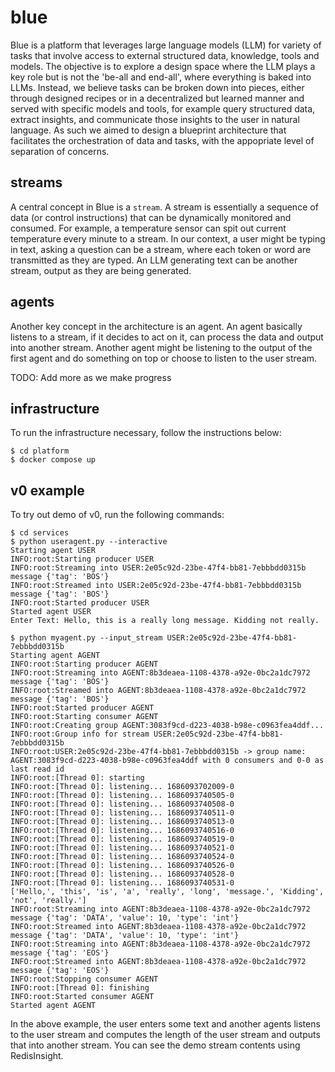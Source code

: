 # blue

Blue is a platform that leverages large language models (LLM) for variety of tasks that involve access to external structured data, knowledge, tools and models. The objective is to explore a design space where the LLM plays a key role but is not the 'be-all and end-all', where everything is baked into LLMs. Instead, we believe tasks can be broken down into pieces, either through designed recipes or in a decentralized but learned manner and served with specific models and tools, for example query structured data, extract insights, and communicate those insights to the user in natural language. As such we aimed to design a blueprint architecture that facilitates the orchestration of data and tasks, with the appopriate level of separation of concerns.

## streams
A central concept in Blue is a `stream`. A stream is essentially a sequence of data (or control instructions) that can be dynamically monitored and consumed. For example, a temperature sensor can spit out current temperature every minute to a stream. In our context, a user might be typing in text, asking a question can be a stream, where each token or word are transmitted as they are typed. An LLM generating text can be another stream, output as they are being generated.

## agents
Another key concept in the architecture is an agent. An agent basically listens to a stream, if it decides to act on it, can process the data and output into another stream. Another agent might be listening to the output of the first agent and do something on top or choose to listen to the user stream. 

TODO: Add more as we make progress

## infrastructure
To run the infrastructure necessary, follow the instructions below:
```
$ cd platform
$ docker compose up
```

## v0 example
To try out demo of v0, run the following commands:
```
$ cd services
$ python useragent.py --interactive
Starting agent USER
INFO:root:Starting producer USER
INFO:root:Streaming into USER:2e05c92d-23be-47f4-bb81-7ebbbdd0315b message {'tag': 'BOS'}
INFO:root:Streamed into USER:2e05c92d-23be-47f4-bb81-7ebbbdd0315b message {'tag': 'BOS'}
INFO:root:Started producer USER
Started agent USER
Enter Text: Hello, this is a really long message. Kidding not really.

$ python myagent.py --input_stream USER:2e05c92d-23be-47f4-bb81-7ebbbdd0315b
Starting agent AGENT
INFO:root:Starting producer AGENT
INFO:root:Streaming into AGENT:8b3deaea-1108-4378-a92e-0bc2a1dc7972 message {'tag': 'BOS'}
INFO:root:Streamed into AGENT:8b3deaea-1108-4378-a92e-0bc2a1dc7972 message {'tag': 'BOS'}
INFO:root:Started producer AGENT
INFO:root:Starting consumer AGENT
INFO:root:Creating group AGENT:3083f9cd-d223-4038-b98e-c0963fea4ddf...
INFO:root:Group info for stream USER:2e05c92d-23be-47f4-bb81-7ebbbdd0315b
INFO:root:USER:2e05c92d-23be-47f4-bb81-7ebbbdd0315b -> group name: AGENT:3083f9cd-d223-4038-b98e-c0963fea4ddf with 0 consumers and 0-0 as last read id
INFO:root:[Thread 0]: starting
INFO:root:[Thread 0]: listening... 1686093702009-0
INFO:root:[Thread 0]: listening... 1686093740505-0
INFO:root:[Thread 0]: listening... 1686093740508-0
INFO:root:[Thread 0]: listening... 1686093740511-0
INFO:root:[Thread 0]: listening... 1686093740513-0
INFO:root:[Thread 0]: listening... 1686093740516-0
INFO:root:[Thread 0]: listening... 1686093740519-0
INFO:root:[Thread 0]: listening... 1686093740521-0
INFO:root:[Thread 0]: listening... 1686093740524-0
INFO:root:[Thread 0]: listening... 1686093740526-0
INFO:root:[Thread 0]: listening... 1686093740528-0
INFO:root:[Thread 0]: listening... 1686093740531-0
['Hello,', 'this', 'is', 'a', 'really', 'long', 'message.', 'Kidding', 'not', 'really.']
INFO:root:Streaming into AGENT:8b3deaea-1108-4378-a92e-0bc2a1dc7972 message {'tag': 'DATA', 'value': 10, 'type': 'int'}
INFO:root:Streamed into AGENT:8b3deaea-1108-4378-a92e-0bc2a1dc7972 message {'tag': 'DATA', 'value': 10, 'type': 'int'}
INFO:root:Streaming into AGENT:8b3deaea-1108-4378-a92e-0bc2a1dc7972 message {'tag': 'EOS'}
INFO:root:Streamed into AGENT:8b3deaea-1108-4378-a92e-0bc2a1dc7972 message {'tag': 'EOS'}
INFO:root:Stopping consumer AGENT
INFO:root:[Thread 0]: finishing
INFO:root:Started consumer AGENT
Started agent AGENT

```
In the above example, the user enters some text and another agents listens to the user stream and computes the length of the user stream and outputs that into another stream. You can see the demo stream contents using RedisInsight.


